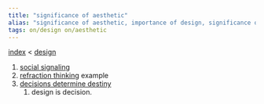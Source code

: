```yaml
---
title: "significance of aesthetic"
alias: "significance of aesthetic, importance of design, significance of design"
tags: on/design on/aesthetic
---
```

[index](/.md) < [design](1-design.md)

1. [social signaling](social-signaling.md)
2. [refraction thinking](refraction-thinking.md) example
3. [decisions determine destiny](decisions-determine-destiny.md)
	1. design is decision.